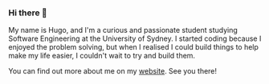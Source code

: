 ### Hi there 👋

My name is Hugo, and I'm a curious and passionate student studying Software Engineering at the University of Sydney. I started coding because I enjoyed the problem solving, but when I realised I could build things to help make my life easier, I couldn't wait to try and build them.

You can find out more about me on my [website](https://hugojjohnson.github.io/). See you there!

<!--
**hugojjohnson/hugojjohnson** is a ✨ _special_ ✨ repository because its `README.md` (this file) appears on your GitHub profile.

Here are some ideas to get you started:

- 🔭 I’m currently working on ...
- 🌱 I’m currently learning ...
- 👯 I’m looking to collaborate on ...
- 🤔 I’m looking for help with ...
- 💬 Ask me about ...
- 📫 How to reach me: ...
- 😄 Pronouns: ...
- ⚡ Fun fact: ...
-->
